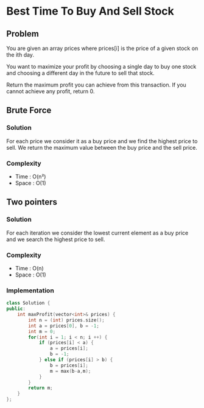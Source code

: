<h1> Best Time To Buy And Sell Stock </h1>

<h2> Problem </h2>

You are given an array prices where prices[i] is the price of a given stock on the ith day.

You want to maximize your profit by choosing a single day to buy one stock and choosing a different day in the future to sell that stock.

Return the maximum profit you can achieve from this transaction. If you cannot achieve any profit, return 0.

<h2> Brute Force </h2>

<h3> Solution </h3>

For each price we consider it as a buy price and we find the highest price to sell.
We return the maximum value between the buy price and the sell price.

<h3> Complexity </h3>

* Time : O(n²)
* Space : O(1)

<h2> Two pointers </h2>

<h3> Solution </h3>

For each iteration we consider the lowest current element as a buy price and we search the highest price to sell.

<h3> Complexity </h3>

* Time : O(n)
* Space : O(1)

<h3> Implementation </h3>

```cpp
class Solution {
public:
    int maxProfit(vector<int>& prices) {
        int n = (int) prices.size();
        int a = prices[0], b = -1;
        int m = 0;
        for(int i = 1; i < n; i ++) {
            if (prices[i] < a) {
                a = prices[i];
                b = -1;
            } else if (prices[i] > b) {
                b = prices[i];
                m = max(b-a,m);
            }
        }
        return m;
    }
};
```
